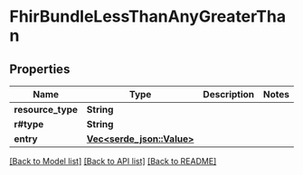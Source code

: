 # FhirBundleLessThanAnyGreaterThan

## Properties

Name | Type | Description | Notes
------------ | ------------- | ------------- | -------------
**resource_type** | **String** |  | 
**r#type** | **String** |  | 
**entry** | [**Vec<serde_json::Value>**](serde_json::Value.md) |  | 

[[Back to Model list]](../README.md#documentation-for-models) [[Back to API list]](../README.md#documentation-for-api-endpoints) [[Back to README]](../README.md)


